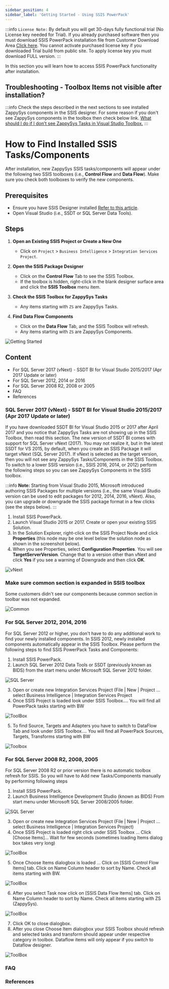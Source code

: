 ```yaml
---
sidebar_position: 4
sidebar_label: 'Getting Started - Using SSIS PowerPack'
---
```




:::info
`License Note:` By default you will get 30-days fully functional trial (No License key needed for Trial). If you already purchased software then you must download SSIS PowerPack installation file from Customer Download Area [Click here](https://zappysys.com/links/?id=10017). You cannot activate purchased license key if you downloaded Trial build from public site. To apply license key you must download FULL version.
:::


In this section you will learn how to access SSIS PowerPack functionality after installation.

## Troubleshooting - Toolbox Items not visible after installation?

:::info
Check the steps described in the next sections to see installed ZappySys components in the SSIS designer. For some reason if you don't see ZappySys components in the toolbox then check below link. [What should I do if I don't see ZappySys Tasks in Visual Studio Toolbox.](https://zappysys.zendesk.com/hc/en-us/articles/115004935754)
:::

# How to Find Installed SSIS Tasks/Components

After installation, new ZappySys SSIS tasks/components will appear under the following two SSIS toolboxes (i.e., **Control Flow** and **Data Flow**). Make sure you check both toolboxes to verify the new components.

## Prerequisites

- Ensure you have SSIS Designer installed [Refer to this article](https://zappysys.zendesk.com/hc/en-us/articles/360035974593-How-to-design-debug-deploy-schedule-SSIS-Package-In-SQL-Agent-and-Catalog-).
- Open Visual Studio (i.e., SSDT or SQL Server Data Tools).

## Steps

1. **Open an Existing SSIS Project or Create a New One**
   - Click on `Project` > `Business Intelligence` > `Integration Services Project`.

2. **Open the SSIS Package Designer**
   - Click on the **Control Flow** Tab to see the SSIS Toolbox.
   - If the toolbox is hidden, right-click in the blank designer surface area and click the **SSIS Toolbox** menu item.

3. **Check the SSIS Toolbox for ZappySys Tasks**
   - Any items starting with `ZS` are ZappySys Tasks.

4. **Find Data Flow Components**
   - Click on the **Data Flow** Tab, and the SSIS Toolbox will refresh.
   - Any items starting with `ZS` are ZappySys Components.


![Getting Started](/img/ssis-toolbox-where-is-control-flow-task-data-flow-components.png)

## Content

- For SQL Server 2017 (vNext) - SSDT BI for Visual Studio 2015/2017 (Apr 2017 Update or later) 
- For SQL Server 2012, 2014 or 2016
- For SQL Server 2008 R2, 2008 or 2005
- FAQ
- References

### SQL Server 2017 (vNext) - SSDT BI for Visual Studio 2015/2017 (Apr 2017 Update or later)

If you have downloaded SSDT BI for Visual Studio 2015 or 2017 after April 2017 and you notice that ZappySys Tasks are not showing up in the SSIS Toolbox, then read this section. The new version of SSDT BI comes with support for SQL Server vNext (2017). You may not realize it, but in the latest SSDT for VS 2015, by default, when you create an SSIS Package it will target vNext (SQL Server 2017). If vNext is selected as the target version, then you will not see any ZappySys Tasks/Components in the SSIS Toolbox. To switch to a lower SSIS version (i.e., SSIS 2016, 2014, or 2012) perform the following steps so you can see ZappySys Components in the SSIS toolbox.

:::info
**Note:** Starting from Visual Studio 2015, Microsoft introduced authoring SSIS Packages for multiple versions (i.e., the same Visual Studio version can be used to edit packages for 2012, 2014, 2016, vNext). Also, you can upgrade or downgrade the SSIS package format in a few clicks (see the steps below).
:::

1. Install SSIS PowerPack.
2. Launch Visual Studio 2015 or 2017. Create or open your existing SSIS Solution.
3. In the Solution Explorer, right-click on the SSIS Project Node and click **Properties** (this node may be one level below the solution node as shown in the screenshot below).
4. When you see Properties, select **Configuration Properties**. You will see **TargetServerVersion**. Change that to a version other than vNext and click **Yes** if you see a warning of Downgrade and then click **OK**.

![vNext](/img/ssdt-bi-visual-studio-2015-edit-change-ssis-version-2012-2014-2016.png)

### Make sure common section is expanded in SSIS toolbox

Some customers didn't see our components because common section in toolbar was not expanded.

![Common](/img/view-ssis-toolbox.png)

### For SQL Server 2012, 2014, 2016

For SQL Server 2012 or higher, you don't have to do any additional work to find your newly installed components. In SSIS 2012, newly installed components automatically appear in the SSIS Toolbox. Please perform the following steps to find SSIS PowerPack Tasks and Components:

1. Install SSIS PowerPack.
2. Launch SQL Server 2012 Data Tools or SSDT (previously known as BIDS) from the start menu under Microsoft SQL Server 2012 folder.

![SQL Server](/img/ssdt-sql-server-data-tools.png)

3. Open or create new Integration Services Project (File | New | Project ... select Business Intelligence | Integration Services Project
4. Once SSIS Project is loaded look under SSIS Toolbox.... You will find all PowerPack tasks starting with BW

![ToolBox](/img/ssis-toolbox-sql-2012.png)

5. To find Source, Targets and Adapters you have to switch to DataFlow Tab and look under SSIS Toolbox.... You will find all PowerPack Sources, Targets, Transforms starting with BW

![Toolbox](/img/ssis-toolbox-sql-2012-dataflow.png)

### For SQL Server 2008 R2, 2008, 2005
For SQL Server 2008 R2 or prior version there is no automatic toolbox refresh for SSIS. So you will have to Add new Tasks/Components manually by performing following steps

1. Install SSIS PowerPack.
2. Launch Business Intelligence Development Studio (known as BIDS) From start menu under Microsoft SQL Server 2008/2005 folder.

![SQL Server](/img/bids-sql-server-business-intelligence-development-studio.png)

3. Open or create new Integration Services Project (File | New | Project ... select Business Intelligence | Integration Services Project)
4. Once SSIS Project is loaded right click under SSIS Toolbox ... Click [Choose Items]... Wait for few seconds (sometimes loading Items dialog box takes very long)

![ToolBox](/img/ssis-toolbox-sql-2008-2005-choose-items-add-tasks.png)

5. Once Choose Items dialogbox is loaded ... Click on [SSIS Control Flow Items] tab. Click on Name Column header to sort by Name. Check all items starting with BW.

![ToolBox](/img/ssis-toolbox-sql-2008-2005-choose-items-add-tasks-2.png)

6. After you select Task now click on [SSIS Data Flow Items] tab. Click on Name Column header to sort by Name. Check all items starting with ZS (ZappySys).

![ToolBox](/img/ssis-toolbox-sql-2008-2005-choose-items-add-tasks-3.png)

7. Click OK to close dialogbox.
8. After you close Choose Item dialogbox your SSIS Toolbox should refresh and selected tasks and transform should appear under respective category in toolbox. Dataflow items will only appear if you switch to Dataflow designer.

![ToolBox](/img/ssis-powerpack-tasks.png)

### FAQ
### References